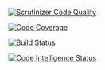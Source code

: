 

[![Scrutinizer Code Quality](https://scrutinizer-ci.com/g/tcmckc/report/badges/quality-score.png?b=master)](https://scrutinizer-ci.com/g/tcmckc/report/?branch=master)

[![Code Coverage](https://scrutinizer-ci.com/g/tcmckc/report/badges/coverage.png?b=master)](https://scrutinizer-ci.com/g/tcmckc/report/?branch=master)

[![Build Status](https://scrutinizer-ci.com/g/tcmckc/report/badges/build.png?b=master)](https://scrutinizer-ci.com/g/tcmckc/report/build-status/master)

[![Code Intelligence Status](https://scrutinizer-ci.com/g/tcmckc/report/badges/code-intelligence.svg?b=master)](https://scrutinizer-ci.com/code-intelligence)
